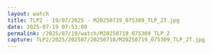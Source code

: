 ```yaml
---
layout: watch
title: TLP2 - 19/07/2025 - M20250719_075309_TLP_2T.jpg
date: 2025-07-19 07:53:09
permalink: /2025/07/19/watch/M20250719_075309_TLP_2
capture: TLP2/2025/202507/20250718/M20250719_075309_TLP_2T.jpg
---
```

